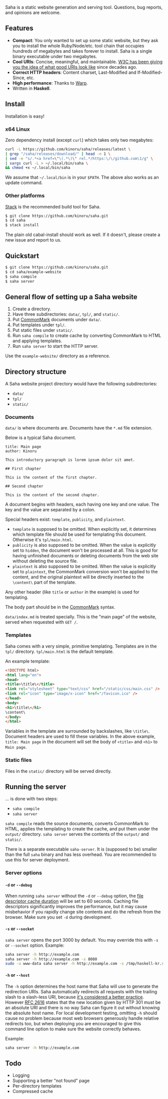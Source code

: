 Saha is a static website generation and serving tool. Questions, bug reports, and opinions are welcome.

## Features

- **Compact**: You only wanted to set up some static website, but they ask you to install the whole Ruby/Node/etc. tool chain that occupies hundreds of megabytes and takes forever to install. Saha is a single binary executable under two megabytes.
- **Cool URIs**: Concise, meaningful, and maintainable. [W3C has been giving you the idea of what good URIs look like](http://www.w3.org/Provider/Style/URI.html) since decades ago.
- **Correct HTTP headers**: Content charset, Last-Modified and If-Modified-Since, etc.
- **High performance**: Thanks to [Warp](http://www.aosabook.org/en/posa/warp.html).
- Written in **Haskell**.

## Install

Installation is easy!

### x64 Linux

Zero dependency install (except `curl`) which takes only two megabytes:

```sh
curl -L https://github.com/kinoru/saha/releases/latest \
| grep "/saha/releases/download/" | head -n 1 \
| sed -e "s/.*<a href=\"\(.*\)\" rel.*/https:\/\/github.com\1/g" \
| xargs curl -L > ~/.local/bin/saha \
&& chmod +x ~/.local/bin/saha
```

We assume that `~/.local/bin` is in your `$PATH`. The above also works as an update command.

### Other platforms

[Stack](https://github.com/commercialhaskell/stack) is the recommended build tool for Saha.

```sh
$ git clone https://github.com/kinoru/saha.git
$ cd saha
$ stack install
```

The plain old cabal-install should work as well. If it doesn't, please create a new issue and report to us.

## Quickstart

```sh
$ git clone https://github.com/kinoru/saha.git
$ cd saha/example-website
$ saha compile
$ saha server
```

## General flow of setting up a Saha website

1. Create a directory.
1. Have three subdirectories: `data/`, `tpl/`, and `static/`.
1. Put [CommonMark](http://commonmark.org/) documents under `data/`.
1. Put templates under `tpl/`.
1. Put static files under `static/`.
1. Run `saha compile` to create cache by converting CommonMark to HTML and applying templates.
1. Run `saha server` to start the HTTP server.

Use the `example-website/` directory as a reference.

## Directory structure

A Saha website project directory would have the following subdirectories:

- `data/`
- `tpl/`
- `static/`

### Documents

`data/` is where documents are. Documents have the `*.md` file extension.

Below is a typical Saha document.

    title: Main page
    author: Kinoru

    This introductory paragraph is lorem ipsum dolor sit amet.

    ## First chapter

    This is the content of the first chapter.

    ## Second chapter

    This is the content of the second chapter.

A document begins with headers, each having one key and one value. The key and the value are separated by a colon.

Special headers exist: `template`, `publicity`, and `plaintext`.

- `template` is supposed to be omitted. When explicitly set, it determines which template file should be used for templating this document. Otherwise it's `tpl/main.html`.
- `publicity` is also supposed to be omitted. When the value is explicitly set to `hidden`, the document won't be processed at all. This is good for having unfinished documents or deleting documents from the web site without deleting the source file.
- `plaintext` is also supposed to be omitted. When the value is explicitly set to `plaintext`, the CommonMark conversion won't be applied to the content, and the original plaintext will be directly inserted to the `\content\` part of the template.

Any other header (like `title` or `author` in the example) is used for templating.

The body part should be in the [CommonMark](http://commonmark.org/) syntax.

`data/index.md` is treated specially. This is the "main page" of the website, served when requested with `GET /`.

### Templates

Saha comes with a very simple, primitive templating. Templates are in the `tpl/` directory. `tpl/main.html` is the default template.

An example template:

```html
<!DOCTYPE html>
<html lang="en">
<head>
<title>\title\</title>
<link rel="stylesheet" type="text/css" href="/static/css/main.css" />
<link rel="icon" type="image/x-icon" href="/favicon.ico" />
</head>
<body>
<h1>\title\</h1>
\content\
</body>
</html>
```

Variables in the template are surrounded by backslashes, like `\title\`. Document headers are used to fill these variables. In the above example, `title: Main page` in the document will set the body of `<title>` and `<h1>` to `Main page`.

### Static files

Files in the `static/` directory will be served directly.

## Running the server

&hellip; is done with two steps:

- `saha compile`
- `saha server`

`saha compile` reads the source documents, converts CommonMark to HTML, applies the templating to create the cache, and put them under the `output/` directory. `saha server` serves the contents of the `output/` and `static/`.

There is a separate executable `saha-server`. It is (supposed to be) smaller than the full `saha` binary and has less overhead. You are recommended to use this for server deployment.

### Server options

#### `-d` or `--debug`

When running `saha server` without the `-d` or `--debug` option, the [file descriptor cache duration](http://www.yesodweb.com/blog/2012/09/caching-fd) will be set to 60 seconds. Caching file descriptors significantly improves the performance, but it may cause misbehavior if you rapidly change site contents and do the refresh from the browser. Make sure you set `-d` during development.

#### `-s` or `--socket`

`saha server` opens the port 3000 by default. You may override this with `-s` or `--socket` option. Example:

```sh
saha server -h http://example.com
saha server -h http://example.com -s 8080
sudo -u www-data saha server -h http://example.com -s /tmp/haskell-kr.socket
```

#### `-h` or `--host`

The `-h` option determines the host name that Saha will use to generate the redirection URIs. Saha automatically redirects all requests with the trailing slash to a slash-less URI, because [it's considered a better practice](https://googlewebmastercentral.blogspot.com/2010/04/to-slash-or-not-to-slash.html). However [RFC 2616](https://tools.ietf.org/html/rfc2616#section-10.3.2) states that the new location given by HTTP 301 must be an absolute URI and there is no way Saha can figure it out without knowing the absolute host name. For local development testing, omitting `-h` should cause no problem because most web browsers generously handle relative redirects too, but when deploying you are encouraged to give this command line option to make sure the website correctly behaves.

Example:

```sh
saha server -h http://example.com
```

## Todo

- Logging
- Supporting a better "not found" page
- Per-directory templates
- Compressed cache
